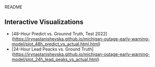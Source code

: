 README


## Interactive Visualizations 

- [48-Hour Predict vs. Grounnd Truth, Test 2022] (https://irynastanishevska.github.io/michigan-outage-early-warning-model/plot_48h_predict_vs_actual.html.html)
- [24-Hour Lead Peacks vs. Ground Truth] (https://irynastanishevska.github.io/michigan-outage-early-warning-model/plot_24h_lead_peaks_vs_actual.html)
